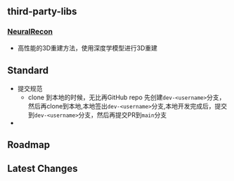 


## third-party-libs
### [NeuralRecon](thirdparty%2FNeuralRecon)
- 高性能的3D重建方法，使用深度学模型进行3D重建








## Standard
- 提交规范
  - clone 到本地的时候，无比再GitHub repo 先创建`dev-<username>`分支，然后再clone到本地,本地签出`dev-<username>`分支,本地开发完成后，提交到`dev-<username>`分支，然后再提交PR到`main`分支
- 



## Roadmap









## Latest Changes
